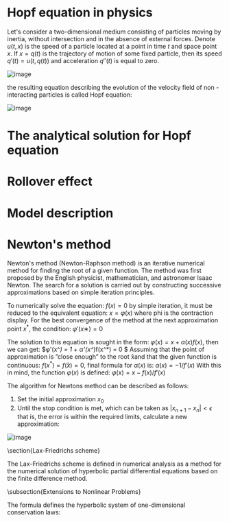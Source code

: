 # Hopf equation in physics
Let's consider a two-dimensional medium consisting of particles moving by inertia, without intersection and in the absence of external forces. Denote $u(t,x)$ is the speed of a particle located at a point in time $t$ and space point $x$. If $x=q(t)$ is the trajectory of motion of some fixed particle, then its speed $q'(t)=u(t, q(t))$ and acceleration $q''(t)$ is equal to zero. 

![image](https://user-images.githubusercontent.com/89813720/202877434-1efe118e-f409-49bd-835d-5fe2c09405f6.png)

the resulting equation describing the evolution of the velocity field of non - interacting particles is called Hopf equation:

![image](https://user-images.githubusercontent.com/89813720/202877442-5f9aced4-9472-4e87-a304-7a07031687b3.png)

# The analytical solution for Hopf equation

# Rollover effect

# Model description



# Newton's method
Newton's method (Newton-Raphson method) is an iterative numerical method for finding the root of a given function. The method was first proposed by the English physicist, mathematician, and astronomer Isaac Newton. The search for a solution is carried out by constructing successive approximations based on simple iteration principles. 

To numerically solve the equation: $f (x) = 0$ by simple iteration, it must be reduced to the equivalent equation: $x = φ(x)$ where phi is the contraction display. For the best convergence of the method at the next approximation point $x^*$, the condition: $φ'(x∗) = 0$

The solution to this equation is sought in the form: $φ(x) = x + α(x)f(x)$, then we can get: $φ'(x^*) = 1 + α'(x^*)f(x^*) = 0 $
Assuming that the point of approximation is ”close enough” to the root  ̄xand that the given function is continuous:
$f (x^*)= f ( ̄x) = 0$, final formula for $α(x)$ is: $α(x) =-1/f'(x)$
With this in mind, the function $φ(x)$ is defined:
$φ(x) = x − f (x)/f'(x)$

The algorithm for Newtons method can be described as follows:
1. Set the initial approximation $x_0$
2. Until the stop condition is met, which can be taken as $|x_{n+1}-x_{n}|<\epsilon$ that is, the error is within the required limits, calculate a new approximation: 

![image](https://user-images.githubusercontent.com/89813720/202877424-0c895daa-905b-4152-9cc1-1bd9d7cefdc1.png)

\section{Lax-Friedrichs scheme}

The Lax-Friedrichs scheme is defined in numerical analysis as a method for the numerical solution of hyperbolic partial differential equations based on the finite difference method.

\subsection{Extensions to Nonlinear Problems}

The formula defines the hyperbolic system of one-dimensional conservation laws:
